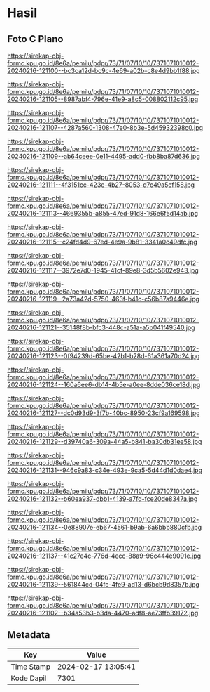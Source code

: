 # Hasil

## Foto C Plano

https://sirekap-obj-formc.kpu.go.id/8e6a/pemilu/pdpr/73/71/07/10/10/7371071010012-20240216-121100--bc3ca12d-bc9c-4e69-a02b-c8e4d9bb1f88.jpg

https://sirekap-obj-formc.kpu.go.id/8e6a/pemilu/pdpr/73/71/07/10/10/7371071010012-20240216-121105--8987abf4-796e-41e9-a8c5-008802112c95.jpg

https://sirekap-obj-formc.kpu.go.id/8e6a/pemilu/pdpr/73/71/07/10/10/7371071010012-20240216-121107--4287a560-1308-47e0-8b3e-5d45932398c0.jpg

https://sirekap-obj-formc.kpu.go.id/8e6a/pemilu/pdpr/73/71/07/10/10/7371071010012-20240216-121109--ab64ceee-0e11-4495-add0-fbb8ba87d636.jpg

https://sirekap-obj-formc.kpu.go.id/8e6a/pemilu/pdpr/73/71/07/10/10/7371071010012-20240216-121111--4f3151cc-423e-4b27-8053-d7c49a5cf158.jpg

https://sirekap-obj-formc.kpu.go.id/8e6a/pemilu/pdpr/73/71/07/10/10/7371071010012-20240216-121113--4669355b-a855-47ed-91d8-166e6f5d14ab.jpg

https://sirekap-obj-formc.kpu.go.id/8e6a/pemilu/pdpr/73/71/07/10/10/7371071010012-20240216-121115--c24fd4d9-67ed-4e9a-9b81-3341a0c49dfc.jpg

https://sirekap-obj-formc.kpu.go.id/8e6a/pemilu/pdpr/73/71/07/10/10/7371071010012-20240216-121117--3972e7d0-1945-41cf-89e8-3d5b5602e943.jpg

https://sirekap-obj-formc.kpu.go.id/8e6a/pemilu/pdpr/73/71/07/10/10/7371071010012-20240216-121119--2a73a42d-5750-463f-b41c-c56b87a9446e.jpg

https://sirekap-obj-formc.kpu.go.id/8e6a/pemilu/pdpr/73/71/07/10/10/7371071010012-20240216-121121--35148f8b-bfc3-448c-a51a-a5b041f49540.jpg

https://sirekap-obj-formc.kpu.go.id/8e6a/pemilu/pdpr/73/71/07/10/10/7371071010012-20240216-121123--0f94239d-65be-42b1-b28d-61a361a70d24.jpg

https://sirekap-obj-formc.kpu.go.id/8e6a/pemilu/pdpr/73/71/07/10/10/7371071010012-20240216-121124--160a6ee6-db14-4b5e-a0ee-8dde036ce18d.jpg

https://sirekap-obj-formc.kpu.go.id/8e6a/pemilu/pdpr/73/71/07/10/10/7371071010012-20240216-121127--dc0d93d9-3f7b-40bc-8950-23cf9a169598.jpg

https://sirekap-obj-formc.kpu.go.id/8e6a/pemilu/pdpr/73/71/07/10/10/7371071010012-20240216-121129--d39740a6-309a-44a5-b841-ba30db31ee58.jpg

https://sirekap-obj-formc.kpu.go.id/8e6a/pemilu/pdpr/73/71/07/10/10/7371071010012-20240216-121131--946c9a83-c34e-493e-9ca5-5d44d1d0dae4.jpg

https://sirekap-obj-formc.kpu.go.id/8e6a/pemilu/pdpr/73/71/07/10/10/7371071010012-20240216-121132--b60ea937-dbb1-4139-a7fd-fce20de8347a.jpg

https://sirekap-obj-formc.kpu.go.id/8e6a/pemilu/pdpr/73/71/07/10/10/7371071010012-20240216-121134--0e88907e-eb67-4561-b9ab-6a6bbb880cfb.jpg

https://sirekap-obj-formc.kpu.go.id/8e6a/pemilu/pdpr/73/71/07/10/10/7371071010012-20240216-121137--41c27e4c-776d-4ecc-88a9-96c444e9091e.jpg

https://sirekap-obj-formc.kpu.go.id/8e6a/pemilu/pdpr/73/71/07/10/10/7371071010012-20240216-121139--561844cd-04fc-4fe9-ad13-d6bcb9d8357b.jpg

https://sirekap-obj-formc.kpu.go.id/8e6a/pemilu/pdpr/73/71/07/10/10/7371071010012-20240216-121102--b34a53b3-b3da-4470-adf8-ae73ffb39172.jpg


## Metadata

| Key        | Value               |
| ---------- | ------------------- |
| Time Stamp | 2024-02-17 13:05:41 |
| Kode Dapil | 7301                |



